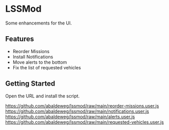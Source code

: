 # LSSMod

Some enhancements for the UI.

## Features

- Reorder Missions
- Install Notifications
- Move alerts to the bottom
- Fix the list of requested vehicles

## Getting Started

Open the URL and install the script.

<https://github.com/abaldeweg/lssmod/raw/main/reorder-missions.user.js>
<https://github.com/abaldeweg/lssmod/raw/main/notifications.user.js>
<https://github.com/abaldeweg/lssmod/raw/main/alerts.user.js>
<https://github.com/abaldeweg/lssmod/raw/main/requested-vehicles.user.js>
